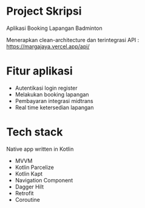 # Project Skripsi
Aplikasi Booking Lapangan Badminton

Menerapkan clean-architecture dan terintegrasi API : https://margajaya.vercel.app/api/
# Fitur aplikasi
- Autentikasi login register
- Melakukan booking lapangan
- Pembayaran integrasi midtrans
- Real time ketersedian lapangan

# Tech stack
Native app written in Kotlin
- MVVM
- Kotlin Parcelize
- Kotlin Kapt
- Navigation Component
- Dagger Hilt
- Retrofit
- Coroutine
